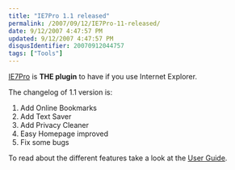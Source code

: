 ```yaml
---
title: "IE7Pro 1.1 released"
permalink: /2007/09/12/IE7Pro-11-released/
date: 9/12/2007 4:47:57 PM
updated: 9/12/2007 4:47:57 PM
disqusIdentifier: 20070912044757
tags: ["Tools"]
---
```

[IE7Pro](http://www.ie7pro.com/) is **THE plugin** to have if you use Internet Explorer.

The changelog of 1.1 version is:
<!-- more -->

1.  Add Online Bookmarks
2.  Add Text Saver
3.  Add Privacy Cleaner
4.  Easy Homepage improved
5.  Fix some bugs 

To read about the different features take a look at the [User Guide](http://wiki.ie7pro.com/index.php/IE7Pro_User_Guide).

